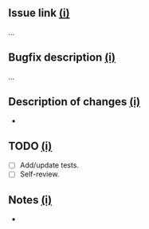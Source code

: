 ## Issue link [(i)](## "Link to the reason for this PR, as specific as possible. In the case of a fix PR, it should generally be to a specific comment in an issue or PR instead of just to the issue.")
...

## Bugfix description [(i)](## "A short description of the approach implemented to solve the problem.")
...

## Description of changes [(i)](## "A concise list of changes present in the final PR that should ensure that there are no surprises for the reviewer. If there are only a few commits and their messages are very clear, a simple 'See commit messages' is acceptable.")
-

## TODO [(i)](## "Checklist of several important tasks that must have been done before the PR is ready for review. In some cases adding/updating tests does not make sense, but when this task is skipped [~], a comment should be added as to why that is.")
- [ ] Add/update tests.
- [ ] Self-review.

## Notes [(i)](## "Notes that relate to the PR, but do not make sense to add as comments in the code. Generally advice/caveats with regard to reviewing or testing.")
-
